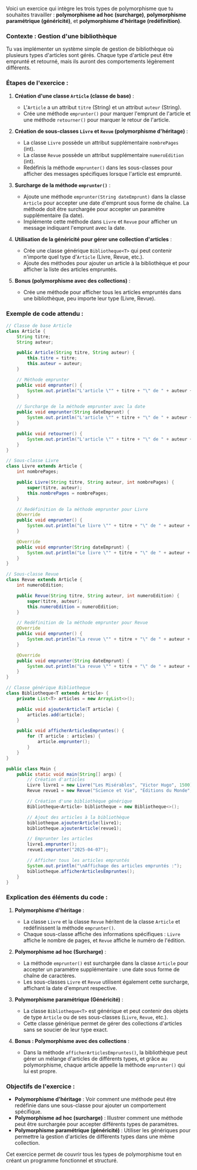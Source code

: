 Voici un exercice qui intègre les trois types de polymorphisme que tu souhaites travailler : **polymorphisme ad hoc (surcharge)**, **polymorphisme paramétrique (généricité)**, et **polymorphisme d'héritage (redéfinition)**.

### Contexte : Gestion d'une bibliothèque

Tu vas implémenter un système simple de gestion de bibliothèque où plusieurs types d'articles sont gérés. Chaque type d'article peut être emprunté et retourné, mais ils auront des comportements légèrement différents.

### Étapes de l'exercice :

1. **Création d'une classe `Article` (classe de base)** :
   - L'`Article` a un attribut `titre` (String) et un attribut `auteur` (String).
   - Crée une méthode `emprunter()` pour marquer l'emprunt de l'article et une méthode `retourner()` pour marquer le retour de l'article.
   
2. **Création de sous-classes `Livre` et `Revue` (polymorphisme d'héritage)** :
   - La classe `Livre` possède un attribut supplémentaire `nombrePages` (int).
   - La classe `Revue` possède un attribut supplémentaire `numeroEdition` (int).
   - Redéfinis la méthode `emprunter()` dans les sous-classes pour afficher des messages spécifiques lorsque l'article est emprunté.
   
3. **Surcharge de la méthode `emprunter()`** :
   - Ajoute une méthode `emprunter(String dateEmprunt)` dans la classe `Article` pour accepter une date d'emprunt sous forme de chaîne. La méthode doit être surchargée pour accepter un paramètre supplémentaire (la date).
   - Implémente cette méthode dans `Livre` et `Revue` pour afficher un message indiquant l'emprunt avec la date.

4. **Utilisation de la généricité pour gérer une collection d'articles** :
   - Crée une classe générique `Bibliotheque<T>` qui peut contenir n'importe quel type d'`Article` (Livre, Revue, etc.).
   - Ajoute des méthodes pour ajouter un article à la bibliothèque et pour afficher la liste des articles empruntés.
   
5. **Bonus (polymorphisme avec des collections)** :
   - Crée une méthode pour afficher tous les articles empruntés dans une bibliothèque, peu importe leur type (Livre, Revue).

### Exemple de code attendu :

```java
// Classe de base Article
class Article {
    String titre;
    String auteur;

    public Article(String titre, String auteur) {
        this.titre = titre;
        this.auteur = auteur;
    }

    // Méthode emprunter
    public void emprunter() {
        System.out.println("L'article \"" + titre + "\" de " + auteur + " a été emprunté.");
    }

    // Surcharge de la méthode emprunter avec la date
    public void emprunter(String dateEmprunt) {
        System.out.println("L'article \"" + titre + "\" de " + auteur + " a été emprunté le " + dateEmprunt + ".");
    }

    public void retourner() {
        System.out.println("L'article \"" + titre + "\" de " + auteur + " a été retourné.");
    }
}

// Sous-classe Livre
class Livre extends Article {
    int nombrePages;

    public Livre(String titre, String auteur, int nombrePages) {
        super(titre, auteur);
        this.nombrePages = nombrePages;
    }

    // Redéfinition de la méthode emprunter pour Livre
    @Override
    public void emprunter() {
        System.out.println("Le livre \"" + titre + "\" de " + auteur + " a été emprunté. Nombre de pages: " + nombrePages);
    }

    @Override
    public void emprunter(String dateEmprunt) {
        System.out.println("Le livre \"" + titre + "\" de " + auteur + " a été emprunté le " + dateEmprunt + ". Nombre de pages: " + nombrePages);
    }
}

// Sous-classe Revue
class Revue extends Article {
    int numeroEdition;

    public Revue(String titre, String auteur, int numeroEdition) {
        super(titre, auteur);
        this.numeroEdition = numeroEdition;
    }

    // Redéfinition de la méthode emprunter pour Revue
    @Override
    public void emprunter() {
        System.out.println("La revue \"" + titre + "\" de " + auteur + " a été empruntée. Numéro d'édition: " + numeroEdition);
    }

    @Override
    public void emprunter(String dateEmprunt) {
        System.out.println("La revue \"" + titre + "\" de " + auteur + " a été empruntée le " + dateEmprunt + ". Numéro d'édition: " + numeroEdition);
    }
}

// Classe générique Bibliotheque
class Bibliotheque<T extends Article> {
    private List<T> articles = new ArrayList<>();

    public void ajouterArticle(T article) {
        articles.add(article);
    }

    public void afficherArticlesEmpruntes() {
        for (T article : articles) {
            article.emprunter();
        }
    }
}

public class Main {
    public static void main(String[] args) {
        // Création d'articles
        Livre livre1 = new Livre("Les Misérables", "Victor Hugo", 1500);
        Revue revue1 = new Revue("Science et Vie", "Éditions du Monde", 101);

        // Création d'une bibliothèque générique
        Bibliotheque<Article> bibliotheque = new Bibliotheque<>();

        // Ajout des articles à la bibliothèque
        bibliotheque.ajouterArticle(livre1);
        bibliotheque.ajouterArticle(revue1);

        // Emprunter les articles
        livre1.emprunter();
        revue1.emprunter("2025-04-07");

        // Afficher tous les articles empruntés
        System.out.println("\nAffichage des articles empruntés :");
        bibliotheque.afficherArticlesEmpruntes();
    }
}
```

### Explication des éléments du code :

1. **Polymorphisme d'héritage** :
   - La classe `Livre` et la classe `Revue` héritent de la classe `Article` et redéfinissent la méthode `emprunter()`. 
   - Chaque sous-classe affiche des informations spécifiques : `Livre` affiche le nombre de pages, et `Revue` affiche le numéro de l'édition.

2. **Polymorphisme ad hoc (Surcharge)** :
   - La méthode `emprunter()` est surchargée dans la classe `Article` pour accepter un paramètre supplémentaire : une date sous forme de chaîne de caractères.
   - Les sous-classes `Livre` et `Revue` utilisent également cette surcharge, affichant la date d'emprunt respective.

3. **Polymorphisme paramétrique (Généricité)** :
   - La classe `Bibliotheque<T>` est générique et peut contenir des objets de type `Article` ou de ses sous-classes (`Livre`, `Revue`, etc.).
   - Cette classe générique permet de gérer des collections d'articles sans se soucier de leur type exact.

4. **Bonus : Polymorphisme avec des collections** :
   - Dans la méthode `afficherArticlesEmpruntes()`, la bibliothèque peut gérer un mélange d'articles de différents types, et grâce au polymorphisme, chaque article appelle la méthode `emprunter()` qui lui est propre.

### Objectifs de l'exercice :
- **Polymorphisme d'héritage** : Voir comment une méthode peut être redéfinie dans une sous-classe pour ajouter un comportement spécifique.
- **Polymorphisme ad hoc (surcharge)** : Illustrer comment une méthode peut être surchargée pour accepter différents types de paramètres.
- **Polymorphisme paramétrique (généricité)** : Utiliser les génériques pour permettre la gestion d'articles de différents types dans une même collection.

Cet exercice permet de couvrir tous les types de polymorphisme tout en créant un programme fonctionnel et structuré.
